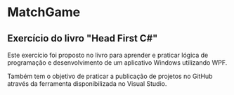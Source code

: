 # MatchGame

## Exercício do livro "Head First C#"

Este exercício foi proposto no livro para aprender e praticar lógica de programação e desenvolvimento de um aplicativo Windows utilizando WPF.

Também tem o objetivo de praticar a publicação de projetos no GitHub através da ferramenta disponibilizada no Visual Studio.
